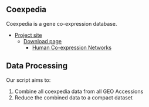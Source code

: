 ## Coexpedia

Coexpedia is a gene co-expression database.

- [Project site](http://www.coexpedia.org/index.php)
    - [Download page](http://www.coexpedia.org/download.php)
        - [Human Co-expression Networks](http://www.coexpedia.org/dump/human_cx_net.zip)

## Data Processing

Our script aims to:

1. Combine all coexpedia data from all GEO Accessions
1. Reduce the combined data to a compact dataset